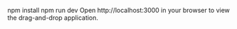 npm install
npm run dev
Open http://localhost:3000 in your browser to view the drag-and-drop application.

